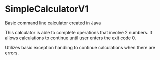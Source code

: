 # SimpleCalculatorV1
Basic command line calculator created in Java

This calculator is able to complete operations that involve 2 numbers.
It allows calculations to continue until user enters the exit code 0.

Utilizes basic exception handling to continue calculations when there are errors.
